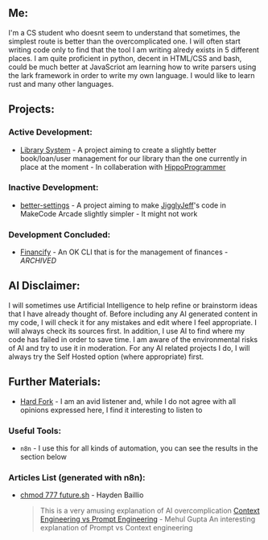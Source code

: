 ## Me:

I'm a CS student who doesnt seem to understand that sometimes, the simplest route is better than the overcomplicated one. I will often start writing code only to find that the tool I am writing alredy exists in 5 different places. I am quite proficient in python, decent in HTML/CSS and bash, could be much better at JavaScriot  am learning how to write parsers using the lark framework in order to write my own language. I would like to learn rust and many other languages.

## Projects:

### Active Development:

 - [Library System](https://github.com/The-CS-Nerds/Library-System) - A project aiming to create a slightly better book/loan/user management for our library than the one currently in place at the moment - In collaberation with [HippoProgrammer](https://github.com/HippoProgrammer)

### Inactive Development:

- [better-settings](https://github.com/SuitablyMysterious/better-settings) - A project aiming to make [JigglyJeff](https://github.com/JigglyJeff)'s code in MakeCode Arcade slightly simpler - It might not work

### Development Concluded:

- [Financify](https://github.com/SuitablyMysterious/Financify) - An OK CLI that is for the management of finances - *ARCHIVED*

## AI Disclaimer:

I will sometimes use Artificial Intelligence to help refine or brainstorm ideas that I have already thought of. Before including any AI generated content in my code, I will check it for any mistakes and edit where I feel appropriate. I will always check its sources first. In addition, I use AI to find where my code has failed in order to save time. I am aware of the environmental risks of AI and try to use it in moderation. For any AI related projects I do, I will always try the Self Hosted option (where appropriate) first.

## Further Materials:

- [Hard Fork](https://www.nytimes.com/column/hard-fork) - I am an avid listener and, while I do not agree with all opinions expressed here, I find it interesting to listen to

### Useful Tools:

- `n8n` - I use this for all kinds of automation, you can see the results in the section below

### Articles List (generated with n8n):

- [chmod 777 future.sh](https://medium.com/@haydengpt/chmod-777-future-sh-645035b67419) - Hayden Baillio
  > This is a very amusing explanation of AI overcomplication
[Context Engineering vs Prompt Engineering](https://medium.com/data-science-in-your-pocket/context-engineering-vs-prompt-engineering-379e9622e19d) - Mehul Gupta
  > An interesting explanation of Prompt vs Context engineering